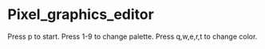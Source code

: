 # Pixel_graphics_editor
Press p to start. Press 1-9 to change palette. Press q,w,e,r,t to change color.
